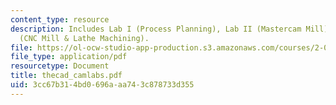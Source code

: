 ```yaml
---
content_type: resource
description: Includes Lab I (Process Planning), Lab II (Mastercam Mill), and Lab III
  (CNC Mill & Lathe Machining).
file: https://ol-ocw-studio-app-production.s3.amazonaws.com/courses/2-008-design-and-manufacturing-ii-spring-2004/3cc67b314bd0696aaa743c878733d355_thecad_camlabs.pdf
file_type: application/pdf
resourcetype: Document
title: thecad_camlabs.pdf
uid: 3cc67b31-4bd0-696a-aa74-3c878733d355
---
```

